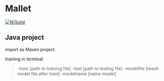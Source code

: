 # Mallet

[![N|Solid](http://mallet.cs.umass.edu/logo3.png)](https://nodesource.com/products/nsolid)

## Java project
import as Maven project.

training in terminal
>-train [path to training file]
>-test [path to testing file]
>-modelfile [result model file after train]
>-modelname [name model]